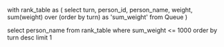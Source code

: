 with rank_table as (
    select 
        turn, 
        person_id, 
        person_name, 
        weight, 
        sum(weight) over (order by turn) as 'sum_weight' 
    from Queue
)

select 
    person_name 
from 
    rank_table 
where 
    sum_weight <= 1000 
order by 
    turn desc 
limit 1
